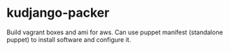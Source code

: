 # kudjango-packer

Build vagrant boxes and ami for aws.
Can use puppet manifest (standalone puppet) to install software and configure it.
